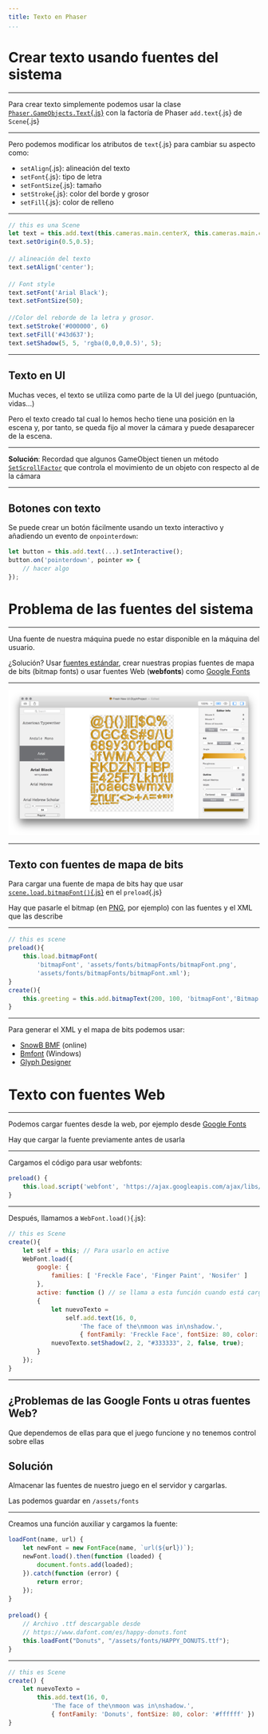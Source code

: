 ```yaml
---
title: Texto en Phaser
...
```



# Crear texto usando fuentes del sistema

---

Para crear texto simplemente podemos usar la clase [`Phaser.GameObjects.Text`{.js}](https://newdocs.phaser.io/docs/3.55.2/Phaser.GameObjects.Text) con la factoría de Phaser `add.text`{.js} de `Scene`{.js}

---

Pero podemos modificar los atributos de `text`{.js} para cambiar su aspecto como:

* `setAlign`{.js}: alineación del texto
* `setFont`{.js}: tipo de letra
* `setFontSize`{.js}: tamaño
* `setStroke`{.js}: color del borde y grosor
* `setFill`{.js}: color de relleno

---

```js
// this es una Scene
let text = this.add.text(this.cameras.main.centerX, this.cameras.main.centerY, '- phaser text stroke -');
text.setOrigin(0.5,0.5);

// alineación del texto
text.setAlign('center');

// Font style
text.setFont('Arial Black');
text.setFontSize(50);

//Color del reborde de la letra y grosor.
text.setStroke('#000000', 6)
text.setFill('#43d637');
text.setShadow(5, 5, 'rgba(0,0,0,0.5)', 5);
```

---

## Texto en UI

Muchas veces, el texto se utiliza como parte de la UI del juego (puntuación, vidas...)

Pero el texto creado tal cual lo hemos hecho tiene una posición en la escena y, por tanto, se queda fijo al mover la cámara y puede desaparecer de la escena.

---

**Solución**: Recordad que algunos GameObject tienen un método [`SetScrollFactor`](https://newdocs.phaser.io/docs/3.52.0/Phaser.GameObjects.Sprite#setScrollFactor) que controla el movimiento de un objeto con respecto al de la cámara

---

## Botones con texto

Se puede crear un botón fácilmente usando un texto interactivo y añadiendo un evento de `onpointerdown`:

```js
let button = this.add.text(...).setInteractive();
button.on('pointerdown', pointer => {
    // hacer algo
});
```













# Problema de las fuentes del sistema


---

Una fuente de nuestra máquina puede no estar disponible en la máquina del usuario.

¿Solución? Usar [fuentes estándar](https://www.w3schools.com/cssref/css_websafe_fonts.asp), crear nuestras propias fuentes de mapa de bits (bitmap fonts) o usar fuentes Web (**webfonts**) como [Google Fonts](https://fonts.google.com/)

---


![Bitmap Fonts](bitmapfont.png)

---

## Texto con fuentes de mapa de bits

Para cargar una fuente de mapa de bits hay que usar [`scene.load.bitmapFont()`{.js}](https://newdocs.phaser.io/docs/3.55.2/Phaser.Loader.LoaderPlugin#bitmapFont) en el `preload`{.js}

Hay que pasarle el bitmap (en [PNG](https://es.wikipedia.org/wiki/Portable_Network_Graphics), por ejemplo) con las fuentes y el XML que las describe

---

```js
// this es scene
preload(){
    this.load.bitmapFont(
        'bitmapFont', 'assets/fonts/bitmapFonts/bitmapFont.png',
        'assets/fonts/bitmapFonts/bitmapFont.xml');
}
create(){
    this.greeting = this.add.bitmapText(200, 100, 'bitmapFont','Bitmap Fonts!', 64);
}
```
---

Para generar el XML y el mapa de bits podemos usar:

- [SnowB BMF](https://snowb.org/) (online)
- [Bmfont](http://www.angelcode.com/products/bmfont/) (Windows) 
- [Glyph Designer](https://www.71squared.com/glyphdesigner)












# Texto con fuentes Web

---

Podemos cargar fuentes desde la web, por ejemplo desde [Google Fonts](https://fonts.google.com/)

Hay que cargar la fuente previamente antes de usarla

---

Cargamos el código para usar webfonts:

```js
preload() {
    this.load.script('webfont', 'https://ajax.googleapis.com/ajax/libs/webfont/1.6.26/webfont.js');
}
```

---

Después, llamamos a `WebFont.load()`{.js}:


```js
// this es Scene
create(){
    let self = this; // Para usarlo en active
    WebFont.load({
        google: {
            families: [ 'Freckle Face', 'Finger Paint', 'Nosifer' ]
        },
        active: function () // se llama a esta función cuando está cargada
        {
            let nuevoTexto = 
                self.add.text(16, 0, 
                    'The face of the\nmoon was in\nshadow.', 
                    { fontFamily: 'Freckle Face', fontSize: 80, color: '#ffffff' })
            nuevoTexto.setShadow(2, 2, "#333333", 2, false, true);
        }
    });
}
```

---

## ¿Problemas de las Google Fonts u otras fuentes Web?

Que dependemos de ellas para que el juego funcione y no tenemos control sobre ellas

## Solución

Almacenar las fuentes de nuestro juego en el servidor y cargarlas.

Las podemos guardar en `/assets/fonts`

---

Creamos una función auxiliar y cargamos la fuente:

```js
loadFont(name, url) {
    let newFont = new FontFace(name, `url(${url})`);
    newFont.load().then(function (loaded) {
        document.fonts.add(loaded);
    }).catch(function (error) {
        return error;
    });
}

preload() {
    // Archivo .ttf descargable desde
    // https://www.dafont.com/es/happy-donuts.font
    this.loadFont("Donuts", "/assets/fonts/HAPPY_DONUTS.ttf");
}
```

---

```js
// this es Scene
create() {
    let nuevoTexto = 
        this.add.text(16, 0, 
            'The face of the\nmoon was in\nshadow.', 
            { fontFamily: 'Donuts', fontSize: 80, color: '#ffffff' })
}
```
